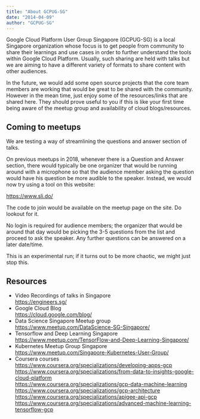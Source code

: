 ```yaml
---
title: "About GCPUG-SG"
date: "2014-04-09"
author: "GCPUG-SG"
---
```


Google Cloud Platform User Group Singapore (GCPUG-SG) is a local Singapore organization whose focus is to get people from community to share their learnings and use cases in order to further understand the tools within Google Cloud Platform. Usually, such sharing are held with talks but we are aiming to have a different variety of formats to share content with other audiences.

In the future, we would add some open source projects that the core team members are working that would be great to be shared with the community. However in the mean time, just enjoy some of the resources/links that are shared here. They should prove useful to you if this is like your first time being aware of the meetup group and availability of cloud blogs/resources.

## Coming to meetups

We are testing a way of streamlining the questions and answer section of talks.

On previous meetups in 2018, whenever there is a Question and Answer section, there would typically be one organizer that would be running around with a microphone so that the audience member asking the question would have his question be more audible to the speaker. Instead, we would now try using a tool on this website:

https://www.sli.do/

The code to join would be available on the meetup page on the site. Do lookout for it.

No login is required for audience members; the organizer that would be around that day would be picking the 3-5 questions from the list and proceed to ask the speaker. Any further questions can be answered on a later date/time.

This is an experimental run; if it turns out to be more chaotic, we might just stop this.

## Resources

- Video Recordings of talks in Singapore  
  https://engineers.sg/
- Google Cloud Blog  
  https://cloud.google.com/blog/
- Data Science Singapore Meetup group  
  https://www.meetup.com/DataScience-SG-Singapore/
- Tensorflow and Deep Learning Singapore  
  https://www.meetup.com/TensorFlow-and-Deep-Learning-Singapore/
- Kubernetes Meetup Group Singapore  
  https://www.meetup.com/Singapore-Kubernetes-User-Group/
- Coursera courses  
  https://www.coursera.org/specializations/developing-apps-gcp  
  https://www.coursera.org/specializations/from-data-to-insights-google-cloud-platform  
  https://www.coursera.org/specializations/gcp-data-machine-learning  
  https://www.coursera.org/specializations/gcp-architecture  
  https://www.coursera.org/specializations/apigee-api-gcp  
  https://www.coursera.org/specializations/advanced-machine-learning-tensorflow-gcp
